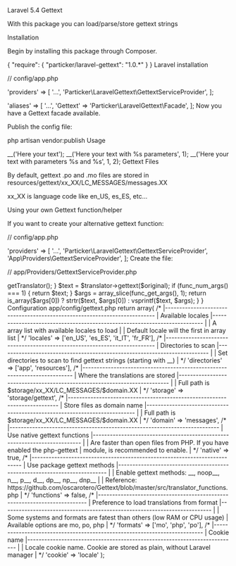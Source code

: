 Laravel 5.4 Gettext

With this package you can load/parse/store gettext strings

Installation

Begin by installing this package through Composer.

{
    "require": {
        "particker/laravel-gettext": "1.0.*"
    }
}
Laravel installation


// config/app.php

'providers' => [
    '...',
    'Particker\LaravelGettext\GettextServiceProvider',
];

'aliases' => [
    '...',
    'Gettext'    => 'Particker\LaravelGettext\Facade',
];
Now you have a Gettext facade available.

Publish the config file:

php artisan vendor:publish
Usage

__('Here your text');
__('Here your text with %s parameters', 1);
__('Here your text with parameters %s and %s', 1, 2);
Gettext Files

By default, gettext .po and .mo files are stored in resources/gettext/xx_XX/LC_MESSAGES/messages.XX

xx_XX is language code like en_US, es_ES, etc...

Using your own Gettext function/helper

If you want to create your alternative gettext function:


// config/app.php

'providers' => [
    '...',
    'Particker\LaravelGettext\GettextServiceProvider',
    'App\Providers\GettextServiceProvider',
];
Create the file:


// app/Providers/GettextServiceProvider.php

<?php
namespace App\Providers {
    use Illuminate\Support\ServiceProvider;

    class GettextServiceProvider extends ServiceProvider
    {
        public function register()
        {
        }
    }
}

namespace {
    function txt($original)
    {
        static $translator;

        if (empty($translator)) {
            $translator = app('gettext')->getTranslator();
        }

        $text = $translator->gettext($original);

        if (func_num_args() === 1) {
            return $text;
        }

        $args = array_slice(func_get_args(), 1);

        return is_array($args[0]) ? strtr($text, $args[0]) : vsprintf($text, $args);
    }
}
Configuration

app/config/gettext.php

return array(
    /*
    |--------------------------------------------------------------------------
    | Available locales
    |--------------------------------------------------------------------------
    |
    | A array list with available locales to load
    |
    | Default locale will the first in array list
    |
    */

    'locales' => ['en_US', 'es_ES', 'it_IT', 'fr_FR'],

    /*
    |--------------------------------------------------------------------------
    | Directories to scan
    |--------------------------------------------------------------------------
    |
    | Set directories to scan to find gettext strings (starting with __)
    |
    */

    'directories' => ['app', 'resources'],

    /*
    |--------------------------------------------------------------------------
    | Where the translations are stored
    |--------------------------------------------------------------------------
    |
    | Full path is $storage/xx_XX/LC_MESSAGES/$domain.XX
    |
    */

    'storage' => 'storage/gettext',

    /*
    |--------------------------------------------------------------------------
    | Store files as domain name
    |--------------------------------------------------------------------------
    |
    | Full path is $storage/xx_XX/LC_MESSAGES/$domain.XX
    |
    */

    'domain' => 'messages',

    /*
    |--------------------------------------------------------------------------
    | Use native gettext functions
    |--------------------------------------------------------------------------
    |
    | Are faster than open files from PHP. If you have enabled the php-gettext
    | module, is recommended to enable.
    |
    */

    'native' => true,

    /*
    |--------------------------------------------------------------------------
    | Use package gettext methods
    |--------------------------------------------------------------------------
    |
    | Enable gettext methods: __, noop__, n__, p__, d__, dp__, np__, dnp__
    |
    | Reference: https://github.com/oscarotero/Gettext/blob/master/src/translator_functions.php
    |
    */

    'functions' => false,

    /*
    |--------------------------------------------------------------------------
    | Preference to load translations from format
    |--------------------------------------------------------------------------
    |
    | Some systems and formats are fatest than others (low RAM or CPU usage)
    | Available options are mo, po, php
    |
    */

    'formats' => ['mo', 'php', 'po'],

    /*
    |--------------------------------------------------------------------------
    | Cookie name
    |--------------------------------------------------------------------------
    |
    | Locale cookie name. Cookie are stored as plain, without Laravel manager
    |
    */

    'cookie' => 'locale'
);